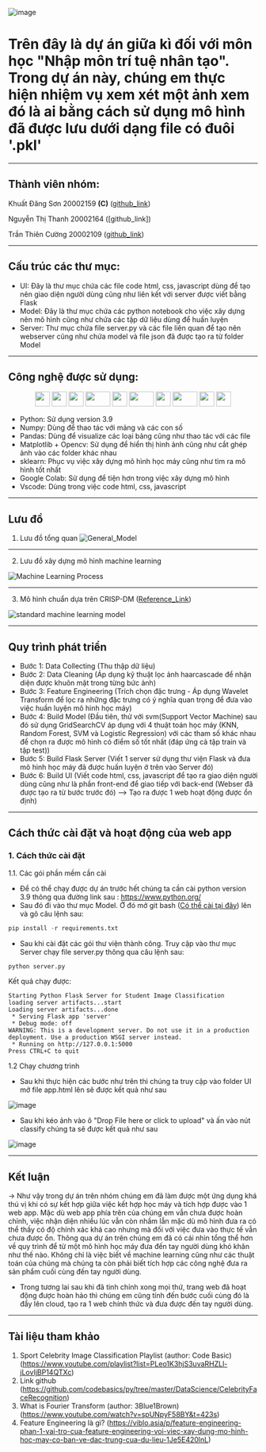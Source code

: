 ![image](https://github.com/Thefuckingdead/Student_Classification_Project/assets/95278548/17d4e5d6-665b-4d3e-8a17-9ae98f040e03)

# Trên đây là dự án giữa kì đối với môn học "Nhập môn trí tuệ nhân tạo". Trong dự án này, chúng em thực hiện nhiệm vụ xem xét một ảnh xem đó là ai bằng cách sử dụng mô hình đã được lưu dưới dạng file có đuôi '.pkl'
___

## Thành viên nhóm:

Khuất Đăng Sơn 20002159 <b>(C)</b> ([github_link](https://github.com/Thefuckingdead))

Nguyễn Thị Thanh 20002164 ([github_link])

Trần Thiên Cường 20002109 ([github_link](https://github.com/TranThienCuong))
___

## Cấu trúc các thư mục:

* UI: Đây là thư mục chứa các file code html, css, javascript dùng để tạo nên giao diện người dùng cũng như liên kết với server được viết bằng Flask 
* Model: Đây là thư mục chứa các python notebook cho việc xây dựng nên mô hình cũng như chứa các tập dữ liệu dùng để huấn luyện
* Server: Thư mục chứa file server.py và các file liên quan để tạo nên webserver cũng như chứa model và file json đã được tạo ra từ folder Model
___

## Công nghệ được sử dụng:
<p align='center'>
  <a>
    <img src="https://upload.wikimedia.org/wikipedia/commons/thumb/c/c3/Python-logo-notext.svg/1869px-Python-logo-notext.svg.png" height="30" width="30">
  </a>
  
  <a>
    <img src="https://cdn.icon-icons.com/icons2/2148/PNG/512/flask_icon_132389.png" height="30" width="30">
  </a>
  
  <a>
    <img src="https://user-images.githubusercontent.com/67586773/105040771-43887300-5a88-11eb-9f01-bee100b9ef22.png" height="30" width="30">
  </a>
  
  <a>
    <img src="https://upload.wikimedia.org/wikipedia/commons/thumb/e/ed/Pandas_logo.svg/2560px-Pandas_logo.svg.png" height="30" width="50">
  </a>
  
  <a>
    <img src="https://upload.wikimedia.org/wikipedia/commons/thumb/3/32/OpenCV_Logo_with_text_svg_version.svg/831px-OpenCV_Logo_with_text_svg_version.svg.png" height="30" width="30">
  </a>
  
  <a>
    <img src="https://upload.wikimedia.org/wikipedia/commons/thumb/d/d0/Google_Colaboratory_SVG_Logo.svg/2560px-Google_Colaboratory_SVG_Logo.svg.png" height="30" width="50">
  </a>
  
  <a>
    <img src="https://upload.wikimedia.org/wikipedia/commons/thumb/8/84/Matplotlib_icon.svg/1200px-Matplotlib_icon.svg.png" height="30" width="30">
  </a>
  
  <a>
    <img src="https://upload.wikimedia.org/wikipedia/commons/thumb/0/05/Scikit_learn_logo_small.svg/1200px-Scikit_learn_logo_small.svg.png" height="30" width="50">
  </a>
  
  <a>
    <img src="https://upload.wikimedia.org/wikipedia/commons/thumb/1/1d/PyCharm_Icon.svg/1024px-PyCharm_Icon.svg.png" height="30" width="30">
  </a>
  
  <a>
    <img src="https://upload.wikimedia.org/wikipedia/commons/thumb/9/9a/Visual_Studio_Code_1.35_icon.svg/2048px-Visual_Studio_Code_1.35_icon.svg.png" height="30" width="30">
  </a>
</p>

* Python: Sử dụng version 3.9
* Numpy: Dùng để thao tác với mảng và các con số
* Pandas: Dùng để visualize các loại bảng cũng như thao tác với các file
* Matplotlib + Opencv: Sử dụng để hiển thị hình ảnh cũng như cắt ghép ảnh vào các folder khác nhau
* sklearn: Phục vụ việc xây dựng mô hình học máy cũng như tìm ra mô hình tốt nhất
* Google Colab: Sử dụng để tiện hơn trong việc xây dựng mô hình
* Vscode: Dùng trong việc code html, css, javascript
___

## Lưu đồ
1. Lưu đồ tổng quan
![General_Model](https://github.com/Thefuckingdead/Student_Classification_Project/assets/95278548/20a3d306-a0c4-4874-81a4-074ada3c07d9)
------
2. Lưu đồ xây dựng mô hình machine learning

![Machine Learning Process](https://github.com/Thefuckingdead/Student_Classification_Project/assets/95278548/e3bf2443-9135-4220-bea9-3e034d51cc91)

------
3. Mô hình chuẩn dựa trên CRISP-DM ([Reference_Link](https://en.wikipedia.org/wiki/Cross-industry_standard_process_for_data_mining))

![standard machine learning model](https://github.com/Thefuckingdead/Student_Classification_Project/assets/95278548/24b8aacf-85d0-4425-8c48-09fd977cc148)
___

## Quy trình phát triển
- Bước 1: Data Collecting (Thu thập dữ liệu)
- Bước 2: Data Cleaning (Áp dụng kỹ thuật lọc ảnh haarcascade để nhận diện được khuôn mặt trong từng bức ảnh)
- Bước 3: Feature Engineering (Trích chọn đặc trưng - Áp dụng Wavelet Transform để lọc ra những đặc trưng có ý nghĩa quan trọng để đưa vào việc huần luyện mô hình học máy)
- Bước 4: Build Model (Đầu tiên, thử với svm(Support Vector Machine) sau đó sử dụng GridSearchCV áp dụng với 4 thuật toán học máy (KNN, Random Forest, SVM và Logistic Regression) với các tham số khác nhau để chọn ra được mô hình có điểm số tốt nhất (đáp ứng cả tập train và tập test))
- Bước 5: Build Flask Server (Viết 1 server sử dụng thư viện Flask và đưa mô hình học máy đã được huấn luyện ở trên vào Server đó)
- Bước 6: Build UI (Viết code html, css, javascript để tạo ra giao diện người dùng cũng như là phần front-end để giao tiếp với back-end (Webser đã được tạo ra từ bước trước đó) --> Tạo ra được 1 web hoạt động được ổn định)

___

## Cách thức cài đặt và hoạt động của web app
### 1. Cách thức cài đặt
1.1. Các gói phần mềm cần cài

- Để có thể chạy được dự án trước hết chúng ta cần cài python version 3.9 thông qua đường link sau : https://www.python.org/ 
- Sau đó đi vào thư mục Model. Ở đó mở git bash ([Có thể cài tại đây](https://git-scm.com/)) lên và gõ câu lệnh sau:
```python
pip install -r requirements.txt
```
- Sau khi cài đặt các gói thư viện thành công. Truy cập vào thư mục Server chạy file server.py thông qua câu lệnh sau:
```python
python server.py
```
Kết quả chạy được:
```
Starting Python Flask Server for Student Image Classification
loading server artifacts...start
Loading server artifacts...done
 * Serving Flask app 'server'
 * Debug mode: off
WARNING: This is a development server. Do not use it in a production deployment. Use a production WSGI server instead.
 * Running on http://127.0.0.1:5000
Press CTRL+C to quit
```
1.2 Chạy chương trình

- Sau khi thực hiện các bước như trên thì chúng ta truy cập vào folder UI mở file app.html lên sẽ được kết quả như sau

![image](https://github.com/Thefuckingdead/Student_Classification_Project/assets/95278548/84228ae2-427a-4468-a051-fd0443ba744c)

- Sau khi kéo ảnh vào ô "Drop File here or click to upload" và ấn vào nút classify chúng ta sẽ được kết quả như sau

![image](https://github.com/Thefuckingdead/Student_Classification_Project/assets/95278548/b659016c-b183-4653-8d0a-05f52829c2b2)
___

## Kết luận
-> Như vậy trong dự án trên nhóm chúng em đã làm được một ứng dụng khá thú vị khi có sự kết hợp giữa việc kết hợp học máy và tích hợp được vào 1 web app. Mặc dù web app phía trên của chúng em vẫn chưa được hoàn chỉnh, việc nhận diện nhiều lúc vẫn còn nhầm lẫn mặc dù mô hình đưa ra có thể thấy có độ chính xác khá cao nhưng mà đối với việc đưa vào thực tế vẫn chưa được ổn. Thông qua dự án trên chúng em đã có cái nhìn tổng thể hơn về quy trình để từ một mô hình học máy đưa đến tay người dùng khó khăn như thế nào. Không chỉ là việc biết về machine learning cũng như các thuật toán của chúng mà chúng ta còn phải biết tích hợp các công nghệ đưa ra sản phẩm cuối cùng đến tay người dùng.
- Trong tương lai sau khi đã tinh chỉnh xong mọi thứ, trang web đã hoạt động được hoàn hảo thì chúng em cũng tính đến bước cuối cùng đó là đẩy lên cloud, tạo ra 1 web chính thức và đưa được đến tay người dùng.
___

## Tài liệu tham khảo

1. Sport Celebrity Image Classification Playlist (author: Code Basic) (https://www.youtube.com/playlist?list=PLeo1K3hjS3uvaRHZLl-jLovIjBP14QTXc)
2. Link github (https://github.com/codebasics/py/tree/master/DataScience/CelebrityFaceRecognition)
3. What is Fourier Transform (author: 3Blue1Brown) (https://www.youtube.com/watch?v=spUNpyF58BY&t=423s)
4. Feature Engineering là gì? (https://viblo.asia/p/feature-engineering-phan-1-vai-tro-cua-feature-engineering-voi-viec-xay-dung-mo-hinh-hoc-may-co-ban-ve-dac-trung-cua-du-lieu-1Je5E420lnL)
